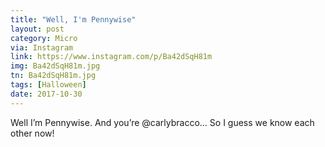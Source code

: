 ```yaml
---
title: "Well, I'm Pennywise"
layout: post
category: Micro
via: Instagram
link: https://www.instagram.com/p/Ba42dSqH81m
img: Ba42dSqH81m.jpg
tn: Ba42dSqH81m.jpg
tags: [Halloween]
date: 2017-10-30
---
```

Well I’m Pennywise. And you’re @carlybracco... So I guess we know each other now!